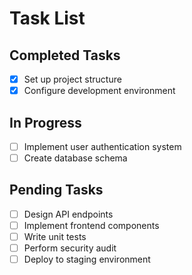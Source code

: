# Task List

## Completed Tasks
- [x] Set up project structure
- [x] Configure development environment

## In Progress
- [ ] Implement user authentication system
- [ ] Create database schema

## Pending Tasks
- [ ] Design API endpoints
- [ ] Implement frontend components
- [ ] Write unit tests
- [ ] Perform security audit
- [ ] Deploy to staging environment